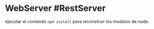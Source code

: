 # WebServer #RestServer

ejecutar el comando ```npm install``` para reconstruir los modulos de node. 